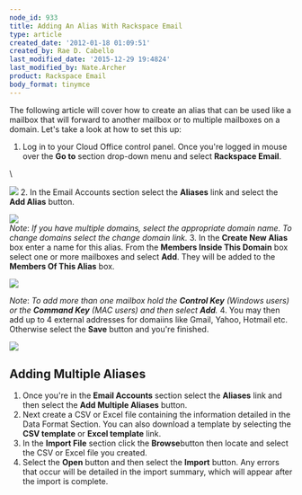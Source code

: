 ```yaml
---
node_id: 933
title: Adding An Alias With Rackspace Email
type: article
created_date: '2012-01-18 01:09:51'
created_by: Rae D. Cabello
last_modified_date: '2015-12-29 19:4824'
last_modified_by: Nate.Archer
product: Rackspace Email
body_format: tinymce
---
```


The following article will cover how to create an alias that can be used
like a mailbox that will forward to another mailbox or to multiple
mailboxes on a domain. Let's take a look at how to set this up: 
1. Log in to your Cloud Office control panel. Once you're logged in
mouse over the **Go to** section drop-down menu and select **Rackspace
Email**.

\

 ![](http://c4162713.r13.cf2.rackcdn.com/(E%26A)RackspaceEmailAlias.png) 
2. In the Email Accounts section select the **Aliases** link and select
the **Add Alias** button.

![](http://c4162713.r13.cf2.rackcdn.com/(E%26A)RackspaceEmailAlias2.png) \
 *Note*: *If you have multiple domains, select the appropriate domain
name. To change domains select the change domain link.* 
3. In the **Create New Alias** box enter a name for this alias. From
the **Members Inside This Domain** box select one or more mailboxes and
select **Add**. They will be added to the **Members Of This Alias** box.

![](http://c4162713.r13.cf2.rackcdn.com/(E%26A)RackspaceEmailAlias3.png) 

*Note*: *To add more than one mailbox hold the **Control Key** (Windows
users) or the **Command Key** (MAC users) and then select **Add**.* 
4. You may then add up to 4 external addresses for domaiins like Gmail,
Yahoo, Hotmail etc. Otherwise select the **Save** button and you're
finished.

![](http://c4162713.r13.cf2.rackcdn.com/(E%26A)RackspaceEmailAlias4.png)   

 

Adding Multiple Aliases
-----------------------
1. Once you're in the **Email Accounts** section select the **Aliases**
link and then select the **Add Multiple Aliases** button.
2. Next create a CSV or Excel file containing the information detailed
in the Data Format Section. You can also download a template by
selecting the **CSV template** or **Excel template** link.
3. In the **Import File** section click the **Browse**button then
locate and select the CSV or Excel file you created.
4. Select the **Open** button and then select the **Import** button.
Any errors that occur will be detailed in the import summary, which will
appear after the import is complete.   

   

